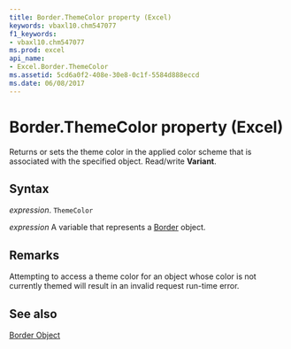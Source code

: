 ```yaml
---
title: Border.ThemeColor property (Excel)
keywords: vbaxl10.chm547077
f1_keywords:
- vbaxl10.chm547077
ms.prod: excel
api_name:
- Excel.Border.ThemeColor
ms.assetid: 5cd6a0f2-408e-30e8-0c1f-5584d888eccd
ms.date: 06/08/2017
---
```



# Border.ThemeColor property (Excel)

Returns or sets the theme color in the applied color scheme that is associated with the specified object. Read/write  **Variant**.


## Syntax

 _expression_. `ThemeColor`

 _expression_ A variable that represents a [Border](Excel.Border-graph-property.md) object.


## Remarks

Attempting to access a theme color for an object whose color is not currently themed will result in an invalid request run-time error.


## See also


[Border Object](Excel.Border(object).md)

